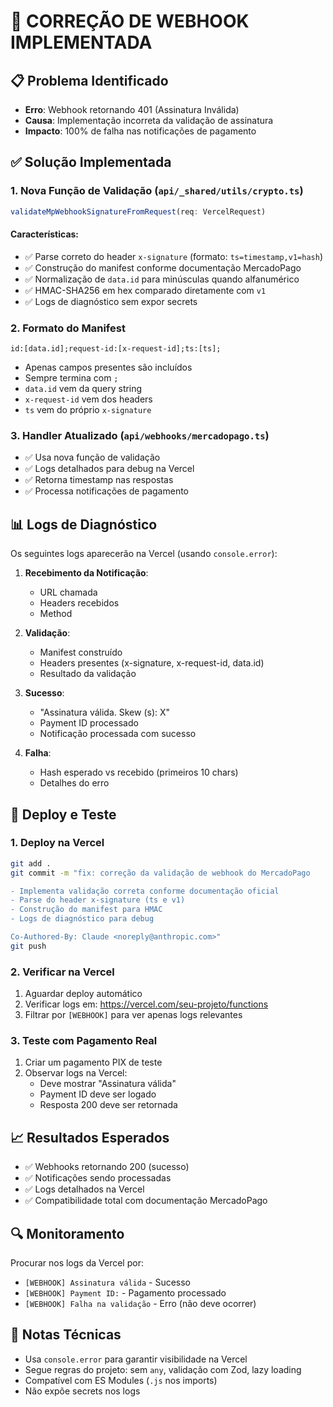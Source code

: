 # 🔧 CORREÇÃO DE WEBHOOK IMPLEMENTADA

## 📋 Problema Identificado
- **Erro**: Webhook retornando 401 (Assinatura Inválida)
- **Causa**: Implementação incorreta da validação de assinatura
- **Impacto**: 100% de falha nas notificações de pagamento

## ✅ Solução Implementada

### 1. Nova Função de Validação (`api/_shared/utils/crypto.ts`)
```typescript
validateMpWebhookSignatureFromRequest(req: VercelRequest)
```

#### Características:
- ✅ Parse correto do header `x-signature` (formato: `ts=timestamp,v1=hash`)
- ✅ Construção do manifest conforme documentação MercadoPago
- ✅ Normalização de `data.id` para minúsculas quando alfanumérico
- ✅ HMAC-SHA256 em hex comparado diretamente com `v1`
- ✅ Logs de diagnóstico sem expor secrets

### 2. Formato do Manifest
```
id:[data.id];request-id:[x-request-id];ts:[ts];
```
- Apenas campos presentes são incluídos
- Sempre termina com `;`
- `data.id` vem da query string
- `x-request-id` vem dos headers
- `ts` vem do próprio `x-signature`

### 3. Handler Atualizado (`api/webhooks/mercadopago.ts`)
- ✅ Usa nova função de validação
- ✅ Logs detalhados para debug na Vercel
- ✅ Retorna timestamp nas respostas
- ✅ Processa notificações de pagamento

## 📊 Logs de Diagnóstico
Os seguintes logs aparecerão na Vercel (usando `console.error`):

1. **Recebimento da Notificação**:
   - URL chamada
   - Headers recebidos
   - Method

2. **Validação**:
   - Manifest construído
   - Headers presentes (x-signature, x-request-id, data.id)
   - Resultado da validação

3. **Sucesso**:
   - "Assinatura válida. Skew (s): X"
   - Payment ID processado
   - Notificação processada com sucesso

4. **Falha**:
   - Hash esperado vs recebido (primeiros 10 chars)
   - Detalhes do erro

## 🚀 Deploy e Teste

### 1. Deploy na Vercel
```bash
git add .
git commit -m "fix: correção da validação de webhook do MercadoPago

- Implementa validação correta conforme documentação oficial
- Parse do header x-signature (ts e v1)
- Construção do manifest para HMAC
- Logs de diagnóstico para debug

Co-Authored-By: Claude <noreply@anthropic.com>"
git push
```

### 2. Verificar na Vercel
1. Aguardar deploy automático
2. Verificar logs em: https://vercel.com/seu-projeto/functions
3. Filtrar por `[WEBHOOK]` para ver apenas logs relevantes

### 3. Teste com Pagamento Real
1. Criar um pagamento PIX de teste
2. Observar logs na Vercel:
   - Deve mostrar "Assinatura válida"
   - Payment ID deve ser logado
   - Resposta 200 deve ser retornada

## 📈 Resultados Esperados
- ✅ Webhooks retornando 200 (sucesso)
- ✅ Notificações sendo processadas
- ✅ Logs detalhados na Vercel
- ✅ Compatibilidade total com documentação MercadoPago

## 🔍 Monitoramento
Procurar nos logs da Vercel por:
- `[WEBHOOK] Assinatura válida` - Sucesso
- `[WEBHOOK] Payment ID:` - Pagamento processado
- `[WEBHOOK] Falha na validação` - Erro (não deve ocorrer)

## 📝 Notas Técnicas
- Usa `console.error` para garantir visibilidade na Vercel
- Segue regras do projeto: sem `any`, validação com Zod, lazy loading
- Compatível com ES Modules (`.js` nos imports)
- Não expõe secrets nos logs